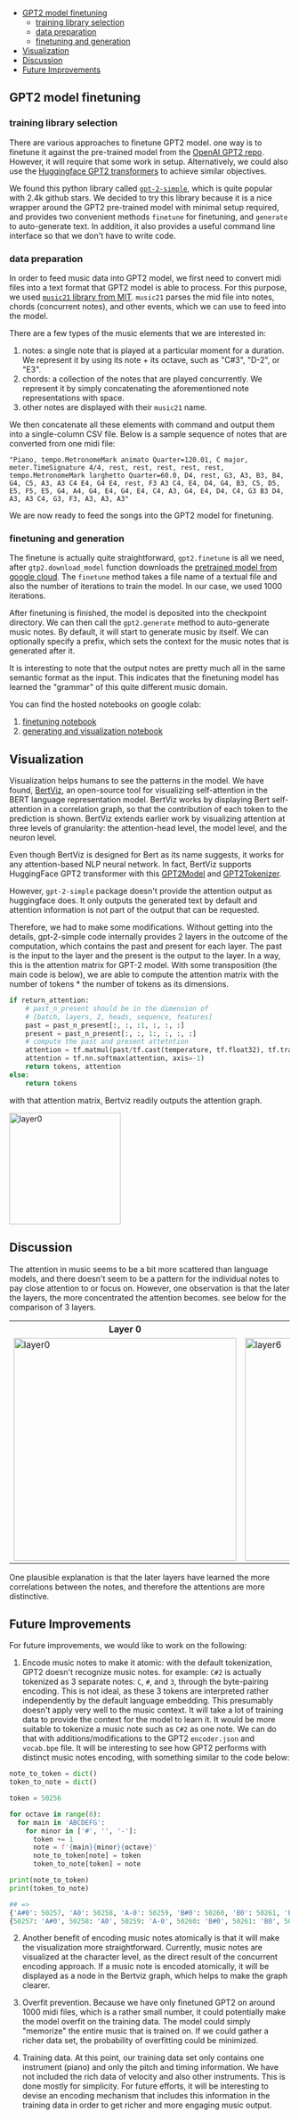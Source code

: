 
- [GPT2 model finetuning](#gpt2-model-finetuning)
    - [training library selection](#training-library-selection)
    - [data preparation](#data-preparation)
    - [finetuning and generation](#finetuning-and-generation)
- [Visualization](#visualization)
- [Discussion](#discussion)
- [Future Improvements](#future-improvements)

## GPT2 model finetuning

### training library selection

There are various approaches to finetune GPT2 model. one way is to finetune it against the pre-trained model from the [OpenAI GPT2 repo](https://github.com/openai/gpt-2). However, it will require that some work in setup. Alternatively, we could also use the [Huggingface GPT2 transformers](https://huggingface.co/transformers/model_doc/gpt2.html) to achieve similar objectives. 

We found this python library called [`gpt-2-simple`](https://github.com/minimaxir/gpt-2-simple), which is quite popular with 2.4k github stars. We decided to try this library because it is a nice wrapper around the GPT2 pre-trained model with minimal setup required, and provides two convenient methods `finetune` for finetuning, and `generate` to auto-generate text. In addition, it also provides a useful command line interface so that we don't have to write code.

### data preparation

In order to feed music data into GPT2 model, we first need to convert midi files into a text format that GPT2 model is able to process. For this purpose, we used [`music21` library from MIT](http://web.mit.edu/music21/). `music21` parses the mid file into notes, chords (concurrent notes), and other events, which we can use to feed into the model. 

There are a few types of the music elements that we are interested in: 
1. notes: a single note that is played at a particular moment for a duration. We represent it by using its note + its octave, such as "C#3", "D-2", or "E3". 
2. chords: a collection of the notes that are played concurrently. We represent it by simply concatenating the aforementioned note representations with space.
3. other notes are displayed with their `music21` name. 

We then concatenate all these elements with command and output them into a single-column CSV file. Below is a sample sequence of notes that are converted from one midi file:

```
"Piano, tempo.MetronomeMark animato Quarter=120.01, C major, meter.TimeSignature 4/4, rest, rest, rest, rest, rest, tempo.MetronomeMark larghetto Quarter=60.0, D4, rest, G3, A3, B3, B4, G4, C5, A3, A3 C4 E4, G4 E4, rest, F3 A3 C4, E4, D4, G4, B3, C5, D5, E5, F5, E5, G4, A4, G4, E4, G4, E4, C4, A3, G4, E4, D4, C4, G3 B3 D4, A3, A3 C4, G3, F3, A3, A3, A3"
```

We are now ready to feed the songs into the GPT2 model for finetuning.

### finetuning and generation

The finetune is actually quite straightforward, `gpt2.finetune` is all we need, after `gtp2.download_model` function downloads the [pretrained model from google cloud](https://storage.googleapis.com/gpt-2). The `finetune` method takes a file name of a textual file and also the number of iterations to train the model. In our case, we used 1000 iterations. 

After finetuning is finished, the model is deposited into the checkpoint directory. We can then call the `gpt2.generate` method to auto-generate music notes. By default, it will start to generate music by itself. We can optionally specify a prefix, which sets the context for the music notes that is generated after it. 

It is interesting to note that the output notes are pretty much all in the same semantic format as the input. This indicates that the finetuning model has learned the "grammar" of this quite different music domain. 

You can find the hosted notebooks on google colab:

1. [finetuning notebook](https://colab.research.google.com/drive/1qhEN4_M43gRNU-zREZV_dse8mp7DK0WM?usp=sharing)
2. [generating and visualization notebook](https://colab.research.google.com/drive/1T-hssOMYS8d8cw4n6ufEAgaiUQlMbe5h?usp=sharing)

## Visualization

Visualization helps humans to see the patterns in the model. We have found, [BertViz](https://github.com/jessevig/bertviz), an open-source tool for visualizing self-attention in the BERT language representation model. BertViz works by displaying Bert self-attention in a correlation graph, so that the contribution of each token to the prediction is shown. BertViz extends earlier work by visualizing attention at three levels of granularity: the attention-head level, the model level, and the neuron level. 

Even though BertViz is designed for Bert as its name suggests, it works for any attention-based NLP neural network. In fact, BertViz supports HuggingFace GPT2 transformer with this [GPT2Model](https://github.com/jessevig/bertviz/blob/master/bertviz/transformers_neuron_view/modeling_gpt2.py) and [GPT2Tokenizer](https://github.com/jessevig/bertviz/blob/master/bertviz/transformers_neuron_view/tokenization_gpt2.py). 

However, `gpt-2-simple` package doesn't provide the attention output as huggingface does. It only outputs the generated text by default and attention information is not part of the output that can be requested.

Therefore, we had to make some modifications. Without getting into the details, gpt-2-simple code internally provides 2 layers in the outcome of the computation, which contains the past and present for each layer. The past is the input to the layer and the present is the output to the layer. In a way, this is the attention matrix for GPT-2 model. With some transposition (the main code is below), we are able to compute the attention matrix with the number of tokens * the number of tokens as its dimensions. 

```python
if return_attention:
    # past_n_present should be in the dimension of
    # [batch, layers, 2, heads, sequence, features]
    past = past_n_present[:, :, :1, :, :, :]
    present = past_n_present[:, :, 1:, :, :, :]
    # compute the past and present attetntion
    attention = tf.matmul(past/tf.cast(temperature, tf.float32), tf.transpose(present, perm=[0, 1, 2, 3, 5, 4]))
    attention = tf.nn.softmax(attention, axis=-1)
    return tokens, attention
else:
    return tokens
```

with that attention matrix, Bertviz readily outputs the attention graph.

<img src="images/layer0.png" alt="layer0" width="200"/>

## Discussion

The attention in music seems to be a bit more scattered than language models, and there doesn't seem to be a pattern for the individual notes to pay close attention to or focus on. However, one observation is that the later the layers, the more concentrated the attention becomes. see below for the comparison of 3 layers. 

<table>
	<tr>
		<th>
			Layer 0
		</th>
		<th>
			Layer 6
		</th>
		<th>
			Layer 11
		</th>
	</tr>
	<tr>
		<td>
			<img src="images/layer0.png" alt="layer0" height="400"/>
		</td>
		<td>
			<img src="images/layer6.png" alt="layer6" height ="400"/>
		</td>
		<td>
			<img src="images/layer11.png" alt="layer11" height ="400"/>
		</td>
	</tr>
</table>


One plausible explanation is that the later layers have learned the more correlations between the notes, and therefore the attentions are more distinctive.

## Future Improvements

For future improvements, we would like to work on the following:

1. Encode music notes to make it atomic: with the default tokenization, GPT2 doesn't recognize music notes. for example: `C#2` is actually tokenized as 3 separate notes: `C`, `#`, and `3`, through the byte-pairing encoding. This is not ideal, as these 3 tokens are interpreted rather independently by the default language embedding. This presumably doesn't apply very well to the music context. It will take a lot of training data to provide the context for the model to learn it. It would be more suitable to tokenize a music note such as `C#2` as one note. We can do that with additions/modifications to the GPT2 `encoder.json` and `vocab.bpe` file. It will be interesting to see how GPT2 performs with distinct music notes encoding, with something similar to the code below:

```python
note_to_token = dict()
token_to_note = dict()

token = 50256

for octave in range(8):
  for main in 'ABCDEFG':
    for minor in ['#', '', '-']:
      token += 1
      note = f'{main}{minor}{octave}'
      note_to_token[note] = token
      token_to_note[token] = note

print(note_to_token)
print(token_to_note)

## =>
{'A#0': 50257, 'A0': 50258, 'A-0': 50259, 'B#0': 50260, 'B0': 50261, 'B-0': 50262, ...}
{50257: 'A#0', 50258: 'A0', 50259: 'A-0', 50260: 'B#0', 50261: 'B0', 50262: 'B-0', ...}

``` 

2. Another benefit of encoding music notes atomically is that it will make the visualization more straightforward. Currently, music notes are visualized at the character level, as the direct result of the concurrent encoding approach. If a music note is encoded atomically, it will be displayed as a node in the Bertviz graph, which helps to make the graph clearer. 


3. Overfit prevention. Because we have only finetuned GPT2 on around 1000 midi files, which is a rather small number, it could potentially make the model overfit on the training data. The model could simply "memorize" the entire music that is trained on. If we could gather a richer data set, the probability of overfitting could be minimized.

4. Training data. At this point, our training data set only contains one instrument (piano) and only the pitch and timing information. We have not included the rich data of velocity and also other instruments. This is done mostly for simplicity. For future efforts, it will be interesting to devise an encoding mechanism that includes this information in the training data in order to get richer and more engaging music output. 